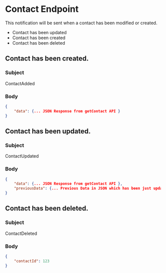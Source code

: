 # Contact Endpoint

This notification will be sent when a contact has been modified or created. <ul><li>Contact has been updated</li><li>Contact has been created</li><li>Contact has been deleted</li></ul>

## Contact has been created.

### Subject
ContactAdded

### Body

```json
{
    "data": {... JSON Response from getContact API }
}
```

## Contact has been updated.

### Subject
ContactUpdated

### Body

```json
{
    "data": {... JSON Response from getContact API },
    "previousData": {... Previous Data in JSON which has been just updated }
}
```

## Contact has been deleted.

### Subject
ContactDeleted

### Body


```json
{
    "contactId": 123
}
```
